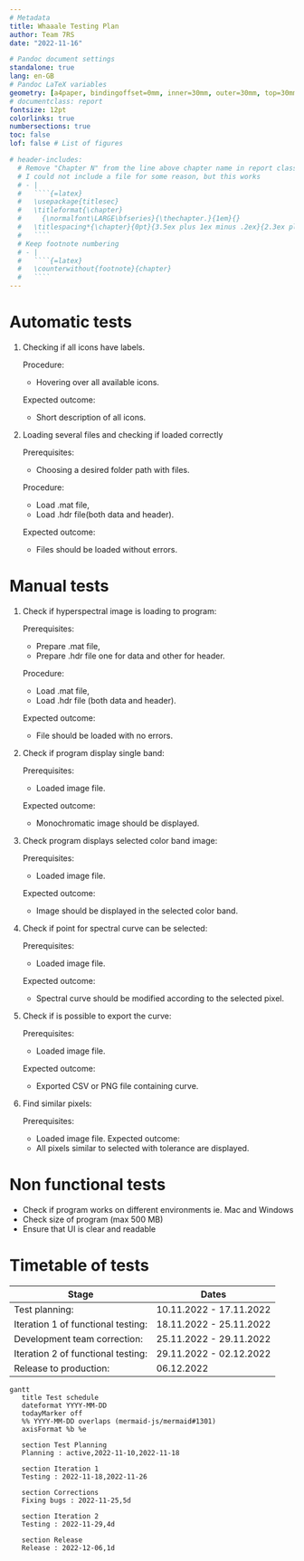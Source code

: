 ```yaml
---
# Metadata
title: Whaaale Testing Plan
author: Team 7RS
date: "2022-11-16"

# Pandoc document settings
standalone: true
lang: en-GB
# Pandoc LaTeX variables
geometry: [a4paper, bindingoffset=0mm, inner=30mm, outer=30mm, top=30mm, bottom=30mm]
# documentclass: report
fontsize: 12pt
colorlinks: true
numbersections: true
toc: false
lof: false # List of figures

# header-includes:
  # Remove "Chapter N" from the line above chapter name in report class document
  # I could not include a file for some reason, but this works
  # - |
  #   ````{=latex}
  #   \usepackage{titlesec}
  #   \titleformat{\chapter}
  #     {\normalfont\LARGE\bfseries}{\thechapter.}{1em}{}
  #   \titlespacing*{\chapter}{0pt}{3.5ex plus 1ex minus .2ex}{2.3ex plus .2ex}
  #   ````
  # Keep footnote numbering
  # - |
  #   ````{=latex}
  #   \counterwithout{footnote}{chapter}
  #   ````
---
```


<!-- Allow multiple top-level headers (interpreted as chapters by pandoc) -->
<!-- markdownlint-disable MD025 -->
# Automatic tests

1. Checking if all icons have labels.

   Procedure:
   - Hovering over all available icons.

   Expected outcome:
   - Short description of all icons.

2. Loading several files and checking if loaded correctly

   Prerequisites:
   - Choosing a desired folder path with files.

   Procedure:
   - Load .mat file,
   - Load .hdr file(both data and header).

   Expected outcome:
   - Files should be loaded without errors.

# Manual tests

1. Check if hyperspectral image is loading to program:

   Prerequisites:
   - Prepare .mat file,
   - Prepare .hdr file one for data and other for header.

   Procedure:
   - Load .mat file,
   - Load .hdr file (both data and header).

   Expected outcome:
   - File should be loaded with no errors.

2. Check if program display single band:

   Prerequisites:
   - Loaded image file.

   Expected outcome:
   - Monochromatic image should be displayed.

3. Check program displays selected color band image:

   Prerequisites:
   - Loaded image file.

   Expected outcome:
   - Image should be displayed in the selected color band.

4. Check if point for spectral curve can be selected:

   Prerequisites:
   - Loaded image file.

   Expected outcome:
   - Spectral curve should be modified according to the selected pixel.

5. Check if is possible to export the curve:

   Prerequisites:
   - Loaded image file.

   Expected outcome:
   - Exported CSV or PNG file containing curve.

6. Find similar pixels:

   Prerequisites:
   - Loaded image file.
   Expected outcome:
   - All pixels similar to selected with tolerance are displayed.

# Non functional tests

- Check if program works on different environments ie. Mac and Windows
- Check size of program (max 500 MB)
- Ensure that UI is clear and readable

# Timetable of tests

| Stage | Dates |
| - | - |
| Test planning: | 10.11.2022 - 17.11.2022 |
| Iteration 1 of functional testing: | 18.11.2022 - 25.11.2022 |
| Development team correction: | 25.11.2022 - 29.11.2022 |
| Iteration 2 of functional testing: | 29.11.2022 - 02.12.2022 |
| Release to production: | 06.12.2022 |

<!-- mermaid-filter (npm i -g mermaid-filter) has to be installed and pandoc should be executed with `-F mermaid-filter[.cmd]` (.cmd on Windows), make sure that rsvg-convert is in PATH -->
```{.mermaid format=svg}
gantt
   title Test schedule
   dateformat YYYY-MM-DD
   todayMarker off
   %% YYYY-MM-DD overlaps (mermaid-js/mermaid#1301)
   axisFormat %b %e

   section Test Planning
   Planning : active,2022-11-10,2022-11-18

   section Iteration 1
   Testing : 2022-11-18,2022-11-26

   section Corrections
   Fixing bugs : 2022-11-25,5d

   section Iteration 2
   Testing : 2022-11-29,4d

   section Release
   Release : 2022-12-06,1d
```
